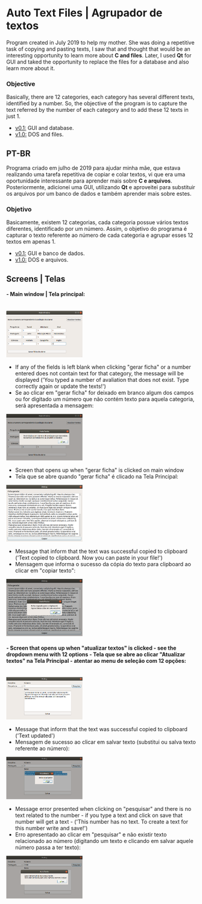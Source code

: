 # Auto Text Files | Agrupador de textos

Program created in July 2019 to help my mother. She was doing a repetitive task of copying and pasting texts, I saw that and thought that would be an interesting opportunity to learn more about <b>C and files</b>. Later, I used <b>Qt</b> for GUI and taked the opportunity to replace the files for a database and also learn more about it.

<h3> Objective </h3>
Basically, there are 12 categories, each category has several different texts, identified by a number. So, the objective of the program is to capture the text referred by the number of each category and to add these 12 texts in just 1.

- [v0.1:](https://github.com/lucabenetti/auto-text-files-qt/tree/master/v0.1) GUI and database.  
- [v1.0:](https://github.com/lucabenetti/auto-text-files-qt/tree/master/v1.0) DOS and files.

PT-BR
------
Programa criado em julho de 2019 para ajudar minha mãe, que estava realizando uma tarefa repetitiva de copiar e colar textos, vi que era uma oportunidade interessante para aprender mais sobre <b>C e arquivos</b>. Posteriormente, adicionei uma GUI, utilizando <b>Qt</b> e aproveitei para substituir os arquivos por um banco de dados e também aprender mais sobre estes.

<h3> Objetivo </h3>
Basicamente, existem 12 categorias, cada categoria possue vários textos diferentes, identificado por um número. Assim, o objetivo do programa é capturar o texto referente ao número de cada categoria e agrupar esses 12 textos em apenas 1.

- [v0.1:](https://github.com/lucabenetti/auto-text-files-qt/tree/master/v0.1) GUI e banco de dados.  
- [v1.0:](https://github.com/lucabenetti/auto-text-files-qt/tree/master/v1.0) DOS e arquivos.

Screens | Telas
-------
<h4>- Main window | Tela principal: </h4> </br>

<img src="https://raw.githubusercontent.com/lucabenetti/auto-text-files-qt/master/imgs/mainwindow.png" data-canonical-src="https://raw.githubusercontent.com/lucabenetti/auto-text-files-qt/master/imgs/mainwindow.png" width="40%" height="40%" />

- If any of the fields is left blank when clicking "gerar ficha" or a number entered does not contain text for that category, the message will be displayed ('You typed a number of avaliation that does not exist. Type correctly again or update the texts!')
- Se ao clicar em "gerar ficha" for deixado em branco algum dos campos ou for digitado um número que não contém texto para aquela categoria, será apresentada a mensagem:</br>
<img src="https://raw.githubusercontent.com/lucabenetti/auto-text-files-qt/master/imgs/main-window-errormsg.png" data-canonical-src="https://raw.githubusercontent.com/lucabenetti/auto-text-files-qt/master/imgs/main-window-errormsg.png" width="40%" height="40%" />

- Screen that opens up when "gerar ficha" is clicked on main window
- Tela que se abre quando "gerar ficha" é clicado na Tela Principal:</br>
<img src="https://raw.githubusercontent.com/lucabenetti/auto-text-files-qt/master/imgs/gerar-ficha.png" data-canonical-src="https://raw.githubusercontent.com/lucabenetti/auto-text-files-qt/master/imgs/gerar-ficha.png" width="40%" height="40%" />

- Message that inform that the text was successful copied to clipboard ('Text copied to clipboard. Now you can paste in your file!')
- Mensagem que informa o sucesso da cópia do texto para clipboard ao clicar em "copiar texto":</br>
<img src="https://raw.githubusercontent.com/lucabenetti/auto-text-files-qt/master/imgs/gerar-ficha-msg.png" data-canonical-src="https://raw.githubusercontent.com/lucabenetti/auto-text-files-qt/master/imgs/gerar-ficha-msg.png" width="40%" height="40%" />

<h4> - Screen that opens up when "atualizar textos" is clicked - see the dropdown menu with 12 options
  - Tela que se abre ao clicar "Atualizar textos" na Tela Principal - atentar ao menu de seleção com 12 opções:</h4></br>
<img src="https://raw.githubusercontent.com/lucabenetti/auto-text-files-qt/master/imgs/atualizar-texto.png" data-canonical-src="https://raw.githubusercontent.com/lucabenetti/auto-text-files-qt/master/imgs/atualizar-texto.png" width="40%" height="40%" />

- Message that inform that the text was successful copied to clipboard ('Text updated') 
- Mensagem de sucesso ao clicar em salvar texto (substitui ou salva texto referente ao número):</br>
<img src="https://raw.githubusercontent.com/lucabenetti/auto-text-files-qt/master/imgs/atualizar-texto-msg.png" data-canonical-src="https://raw.githubusercontent.com/lucabenetti/auto-text-files-qt/master/imgs/atualizar-texto-msg.png" width="40%" height="40%" />

- Message error presented when clicking on "pesquisar" and there is no text related to the number - if you type a text and click on save that number will get a text - ('This number has no text. To create a text for this number write and save!')
- Erro apresentado ao clicar em "pesquisar" e não existir texto relacionado ao número (digitando um texto e clicando em salvar aquele número passa a ter texto):</br>
<img src="https://raw.githubusercontent.com/lucabenetti/auto-text-files-qt/master/imgs/atualizar-texto-errormsg.png" data-canonical-src="https://raw.githubusercontent.com/lucabenetti/auto-text-files-qt/master/imgs/atualizar-texto-errormsg.png" width="40%" height="40%" />

